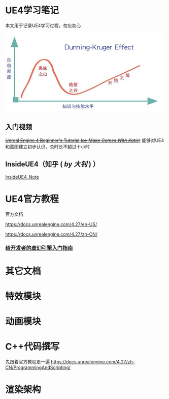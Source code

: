 # UE4学习笔记

本文用于记录UE4学习过程，勿忘初心

![image-20220106144317652](.\img\image-20220106144317652.png)

## 入门视频

[~~Unreal Engine 4 Beginner's Tutorial (*by Make Games With Katie*)~~](https://www.youtube.com/watch?v=iTwxuahe5B4)  能够对UE4和蓝图建立初步认识，总时长不超过十小时



## InsideUE4（知乎 ( *by 大钊* ) ）

[InsideUE4_Note](InsideUE4_Note.md)





# UE4官方教程

官方文档

https://docs.unrealengine.com/4.27/en-US/  

https://docs.unrealengine.com/4.27/zh-CN/

### [给开发者的虚幻引擎入门指南](https://learn.unrealengine.com/home/LearningPath/114305)



# 其它文档



# 特效模块



# 动画模块



# C++代码撰写

先跟着官方教程走一遍 https://docs.unrealengine.com/4.27/zh-CN/ProgrammingAndScripting/

# 渲染架构





